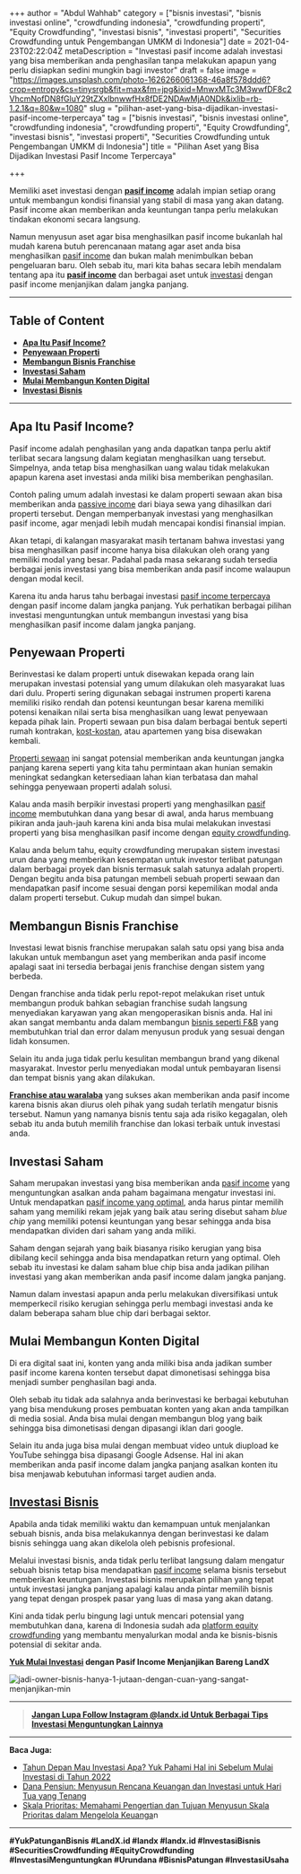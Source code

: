 +++
author = "Abdul Wahhab"
category = ["bisnis investasi", "bisnis investasi online", "crowdfunding indonesia", "crowdfunding properti", "Equity Crowdfunding", "investasi bisnis", "investasi properti", "Securities Crowdfunding untuk Pengembangan UMKM di Indonesia"]
date = 2021-04-23T02:22:04Z
metaDescription = "Investasi pasif income adalah investasi yang bisa memberikan anda penghasilan tanpa melakukan apapun yang perlu disiapkan sedini mungkin bagi investor"
draft = false
image = "https://images.unsplash.com/photo-1626266061368-46a8f578ddd6?crop=entropy&cs=tinysrgb&fit=max&fm=jpg&ixid=MnwxMTc3M3wwfDF8c2VhcmNofDN8fGluY29tZXxlbnwwfHx8fDE2NDAwMjA0NDk&ixlib=rb-1.2.1&q=80&w=1080"
slug = "pilihan-aset-yang-bisa-dijadikan-investasi-pasif-income-terpercaya"
tag = ["bisnis investasi", "bisnis investasi online", "crowdfunding indonesia", "crowdfunding properti", "Equity Crowdfunding", "investasi bisnis", "investasi properti", "Securities Crowdfunding untuk Pengembangan UMKM di Indonesia"]
title = "Pilihan Aset yang Bisa Dijadikan Investasi Pasif Income Terpercaya"

+++


Memiliki aset investasi dengan [**pasif income**](https://landx.id/) adalah impian setiap orang untuk membangun kondisi finansial yang stabil di masa yang akan datang. Pasif income akan memberikan anda keuntungan tanpa perlu melakukan tindakan ekonomi secara langsung.

Namun menyusun aset agar bisa menghasilkan pasif income bukanlah hal mudah karena butuh perencanaan matang agar aset anda bisa menghasilkan [pasif income](https://landx.id/) dan bukan malah menimbulkan beban pengeluaran baru. Oleh sebab itu, mari kita bahas secara lebih mendalam tentang apa itu **[pasif income](https://landx.id/project/)** dan berbagai aset untuk [investasi](https://landx.id/) dengan pasif income menjanjikan dalam jangka panjang.

---

## Table of Content

* **[Apa Itu Pasif Income?](#apa-itu-pasif-income)**
* **[Penyewaan Properti](#penyewaan-properti )**
* **[Membangun Bisnis Franchise](#membangun-bisnis-franchise)**
* **[Investasi Saham](#investasi-saham)**
* **[Mulai Membangun Konten Digital](#mulai-membangun-konten-digital )**
* **[Investasi Bisnis](#investasi-bisnis)**

---

## Apa Itu Pasif Income?

Pasif income adalah penghasilan yang anda dapatkan tanpa perlu aktif terlibat secara langsung dalam kegiatan menghasilkan uang tersebut. Simpelnya, anda tetap bisa menghasilkan uang walau tidak melakukan apapun karena aset investasi  anda miliki bisa memberikan penghasilan.

Contoh paling umum adalah investasi ke dalam properti sewaan akan bisa memberikan anda [passive income](https://landx.id/) dari biaya sewa yang dihasilkan dari properti tersebut. Dengan memperbanyak investasi yang menghasilkan pasif income, agar menjadi lebih mudah mencapai kondisi finansial impian.

Akan tetapi, di kalangan masyarakat masih tertanam bahwa investasi yang bisa menghasilkan pasif income hanya bisa dilakukan oleh orang yang memiliki modal yang besar. Padahal pada masa sekarang sudah tersedia berbagai jenis investasi yang bisa memberikan anda pasif income walaupun dengan modal kecil.

Karena itu anda harus tahu berbagai investasi [pasif income terpercaya](https://landx.id/) dengan pasif income dalam jangka panjang. Yuk perhatikan berbagai pilihan investasi menguntungkan untuk membangun investasi yang bisa menghasilkan pasif income dalam jangka panjang.

## Penyewaan Properti

Berinvestasi ke dalam properti  untuk disewakan kepada orang lain merupakan investasi  potensial yang umum dilakukan oleh masyarakat luas dari dulu. Properti sering digunakan sebagai instrumen properti karena memiliki risiko rendah dan potensi keuntungan besar karena memiliki potensi kenaikan nilai serta bisa menghasilkan uang lewat penyewaan kepada pihak lain. Properti  sewaan pun bisa dalam berbagai bentuk seperti rumah kontrakan, [kost-kostan](https://landx.id/), atau apartemen yang bisa disewakan kembali.

[Properti sewaan](https://landx.id/) ini sangat potensial memberikan anda keuntungan jangka panjang karena seperti yang kita tahu permintaan akan hunian semakin meningkat sedangkan ketersediaan lahan kian terbatasa dan mahal sehingga penyewaan properti adalah solusi.

Kalau anda masih berpikir investasi properti yang menghasilkan [pasif income](https://landx.id/) membutuhkan dana yang besar di awal, anda harus membuang pikiran anda jauh-jauh karena kini anda bisa mulai melakukan investasi properti yang bisa menghasilkan pasif income dengan [equity crowdfunding](https://landx.id/).

Kalau anda belum tahu, equity crowdfunding merupakan sistem investasi urun dana yang memberikan kesempatan untuk investor terlibat patungan dalam berbagai proyek dan bisnis termasuk salah satunya adalah properti. Dengan begitu anda bisa patungan membeli sebuah properti sewaan dan mendapatkan pasif income sesuai dengan porsi kepemilikan modal anda dalam properti tersebut. Cukup mudah dan simpel bukan.

## Membangun Bisnis Franchise

Investasi lewat  bisnis franchise merupakan salah satu opsi yang bisa anda lakukan untuk membangun aset yang memberikan anda pasif income apalagi saat ini tersedia berbagai jenis franchise dengan sistem yang berbeda.

Dengan franchise anda tidak perlu repot-repot melakukan riset untuk membangun produk bahkan sebagian franchise sudah langsung menyediakan karyawan yang akan mengoperasikan bisnis anda. Hal ini akan sangat membantu anda dalam membangun [bisnis seperti F&B](https://landx.id/) yang membutuhkan trial dan error dalam menyusun produk yang sesuai dengan lidah konsumen.

Selain itu anda juga tidak perlu kesulitan membangun brand yang dikenal masyarakat. Investor perlu menyediakan modal untuk pembayaran lisensi dan tempat bisnis yang akan dilakukan.

**[Franchise atau waralaba](https://landx.id/project/)** yang sukses akan memberikan anda pasif income karena bisnis akan diurus oleh pihak yang sudah terlatih mengatur bisnis tersebut. Namun yang namanya bisnis tentu saja ada risiko kegagalan, oleh sebab itu anda butuh memilih franchise dan lokasi terbaik untuk investasi anda.

## Investasi Saham

Saham merupakan investasi yang bisa memberikan anda [pasif income](https://landx.id/) yang menguntungkan asalkan anda paham bagaimana mengatur investasi ini. Untuk mendapatkan [pasif income yang optimal](https://landx.id/), anda harus pintar memilih saham yang memiliki rekam jejak yang baik atau sering disebut saham _blue chip_ yang memiliki potensi keuntungan yang besar sehingga anda bisa mendapatkan dividen dari saham yang anda miliki.

Saham dengan sejarah yang baik biasanya risiko kerugian yang bisa dibilang kecil sehingga anda bisa mendapatkan return yang optimal. Oleh sebab itu investasi ke dalam saham blue chip bisa anda jadikan pilihan investasi yang akan memberikan anda pasif income dalam jangka panjang.

Namun dalam investasi apapun anda perlu melakukan diversifikasi untuk memperkecil risiko kerugian sehingga perlu membagi investasi anda ke dalam beberapa saham blue chip dari berbagai sektor.

## Mulai Membangun Konten Digital

Di era digital saat ini, konten yang anda miliki bisa anda jadikan sumber pasif income karena konten tersebut dapat dimonetisasi sehingga bisa menjadi sumber penghasilan bagi anda.

Oleh sebab itu tidak ada salahnya anda berinvestasi ke berbagai kebutuhan yang bisa mendukung proses pembuatan konten yang akan anda tampilkan di media sosial. Anda bisa mulai dengan membangun blog yang baik sehingga bisa dimonetisasi dengan dipasangi iklan dari google.

Selain itu anda juga bisa mulai dengan membuat video untuk diupload ke YouTube sehingga bisa dipasangi Google Adsense. Hal ini akan memberikan anda pasif income dalam jangka panjang asalkan konten itu bisa menjawab kebutuhan informasi target audien anda.

## [Investasi Bisnis](https://landx.id/)

Apabila anda tidak memiliki waktu dan kemampuan untuk menjalankan sebuah bisnis, anda bisa melakukannya dengan berinvestasi ke dalam bisnis sehingga uang akan dikelola oleh pebisnis profesional.

Melalui investasi bisnis, anda tidak perlu terlibat langsung dalam mengatur sebuah bisnis tetap bisa mendapatkan [pasif income](https://landx.id/) selama bisnis tersebut memberikan keuntungan. Investasi bisnis merupakan pilihan yang tepat untuk investasi jangka panjang apalagi kalau anda pintar memilih bisnis yang tepat dengan prospek pasar yang luas di masa yang akan datang.

Kini anda tidak perlu bingung lagi untuk mencari potensial yang membutuhkan dana, karena di Indonesia sudah ada [platform equity crowdfunding](https://landx.id/) yang membantu menyalurkan modal anda ke bisnis-bisnis potensial di sekitar anda.

**[Yuk Mulai Investasi](https://landx.id/) dengan Pasif Income Menjanjikan Bareng LandX**

![jadi-owner-bisnis-hanya-1-jutaan-dengan-cuan-yang-sangat-menjanjikan-min](https://accountgram-production.sfo2.cdn.digitaloceanspaces.com/landx_ghost/2021/12/jadi-owner-bisnis-hanya-1-jutaan-dengan-cuan-yang-sangat-menjanjikan-min.png)

---

> [**Jangan Lupa Follow Instagram @landx.id Untuk Berbagai Tips Investasi Menguntungkan Lainnya**](https://www.instagram.com/landx.id/?utm_medium=copy_link)

---

**Baca Juga:**

* [Tahun Depan Mau Investasi Apa? Yuk Pahami Hal ini Sebelum Mulai Investasi di Tahun 2022](https://landx.id/blog/hal-penting-yang-harus-dipahami-saat-berinvestasi-di-tahun-2022/)
* [Dana Pensiun: Menyusun Rencana Keuangan dan Investasi untuk Hari Tua yang Tenang](https://landx.id/blog/perencanaan-keuangan-untuk-hari-tua/)
* [Skala Prioritas: Memahami Pengertian dan Tujuan Menyusun Skala Prioritas dalam Mengelola Keuanga](https://landx.id/blog/konsep-skala-prioritas/)n

---

**#YukPatunganBisnis    #LandX.id    #landx         #landx.id     #InvestasiBisnis  #SecuritiesCrowdfunding   #EquityCrowdfunding     #InvestasiMenguntungkan     #Urundana    #BisnisPatungan     #InvestasiUsaha**

